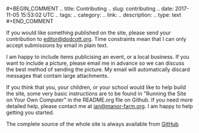 #+BEGIN_COMMENT
.. title: Contributing
.. slug: contributing
.. date: 2017-11-05 15:53:02 UTC
.. tags:
.. category:
.. link:
.. description:
.. type: text
#+END_COMMENT

If you would like something published on the site, please send your
contribution to editor@dodcott.org. Time constraints mean that I can
only accept submissions by email in plain text.

I am happy to include items publicising an event, or a local
business. If you want to include a picture, please email me in advance
so we can discuss the best method of sending the picture. My email
will automatically discard messages that contain large attachments.

If you think that you, your children, or your school would like to
help build the site, some very basic instructions are to be found in
"Running the Site on Your Own Computer" in the README.org file on
Github. If you need more detailed help, please contact me at
ian@manor-farm.org. I am happy to help getting you started.

The complete source of the whole site is always available from [GitHub](https://github.com/dodcott/dodcott-cum-wilkesley)
